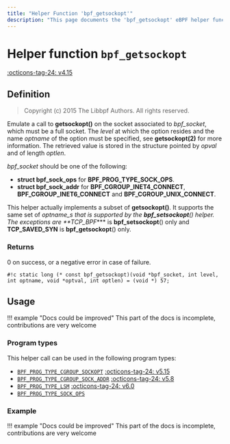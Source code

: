 ```yaml
---
title: "Helper Function 'bpf_getsockopt'"
description: "This page documents the 'bpf_getsockopt' eBPF helper function, including its definition, usage, program types that can use it, and examples."
---
```

# Helper function `bpf_getsockopt`

<!-- [FEATURE_TAG](bpf_getsockopt) -->
[:octicons-tag-24: v4.15](https://github.com/torvalds/linux/commit/cd86d1fd21025fdd6daf23d1288da405e7ad0ec6)
<!-- [/FEATURE_TAG] -->

## Definition

> Copyright (c) 2015 The Libbpf Authors. All rights reserved.


<!-- [HELPER_FUNC_DEF] -->
Emulate a call to **getsockopt()** on the socket associated to _bpf_socket_, which must be a full socket. The _level_ at which the option resides and the name _optname_ of the option must be specified, see **getsockopt(2)** for more information. The retrieved value is stored in the structure pointed by _opval_ and of length _optlen_.

_bpf_socket_ should be one of the following:

* **struct bpf_sock_ops** for **BPF_PROG_TYPE_SOCK_OPS**.
* **struct bpf_sock_addr** for **BPF_CGROUP_INET4_CONNECT**,
  **BPF_CGROUP_INET6_CONNECT** and **BPF_CGROUP_UNIX_CONNECT**.

This helper actually implements a subset of **getsockopt()**. It supports the same set of _optname_s that is supported by the **bpf_setsockopt**() helper.  The exceptions are **TCP_BPF_*** is **bpf_setsockopt**() only and **TCP_SAVED_SYN** is **bpf_getsockopt**() only.

### Returns

0 on success, or a negative error in case of failure.

`#!c static long (* const bpf_getsockopt)(void *bpf_socket, int level, int optname, void *optval, int optlen) = (void *) 57;`
<!-- [/HELPER_FUNC_DEF] -->

## Usage

!!! example "Docs could be improved"
    This part of the docs is incomplete, contributions are very welcome

### Program types

This helper call can be used in the following program types:

<!-- DO NOT EDIT MANUALLY -->
<!-- [HELPER_FUNC_PROG_REF] -->
 * [`BPF_PROG_TYPE_CGROUP_SOCKOPT`](../program-type/BPF_PROG_TYPE_CGROUP_SOCKOPT.md) [:octicons-tag-24: v5.15](https://github.com/torvalds/linux/commit/2c531639deb5e3ddfd6e8123b82052b2d9fbc6e5)
 * [`BPF_PROG_TYPE_CGROUP_SOCK_ADDR`](../program-type/BPF_PROG_TYPE_CGROUP_SOCK_ADDR.md) [:octicons-tag-24: v5.8](https://github.com/torvalds/linux/commit/beecf11bc2188067824591612151c4dc6ec383c7)
 * [`BPF_PROG_TYPE_LSM`](../program-type/BPF_PROG_TYPE_LSM.md) [:octicons-tag-24: v6.0](https://github.com/torvalds/linux/commit/9113d7e48e9128522b9f5a54dfd30dff10509a92)
 * [`BPF_PROG_TYPE_SOCK_OPS`](../program-type/BPF_PROG_TYPE_SOCK_OPS.md)
<!-- [/HELPER_FUNC_PROG_REF] -->

### Example

!!! example "Docs could be improved"
    This part of the docs is incomplete, contributions are very welcome
